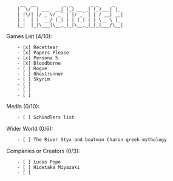 <!-- language: lang-none -->
         __  __          _ _       _ _     _   
        |  \/  | ___  __| (_) __ _| (_)___| |_ 
        | |\/| |/ _ \/ _` | |/ _` | | / __| __|
        | |  | |  __/ (_| | | (_| | | \__ \ |_ 
        |_|  |_|\___|\__,_|_|\__,_|_|_|___/\__|

Games List (4/10):  

        - [x] Recettear
        - [x] Papers Please
        - [x] Persona 5
        - [x] Bloodborne
        - [ ] Rogue
        - [ ] Ghostrunner
        - [ ] Skyrim
        - [ ] 
        - [ ] 
        - [ ] 

Media (0/10): 

        - [ ] Schindlers list

Wider World (0/6):  

        - [ ] The River Styx and boatman Charon greek mythology

Companies or Creators (0/3):  

        - [ ] Lucas Pope
        - [ ] Hidetaka Miyazaki
        - [ ] 
